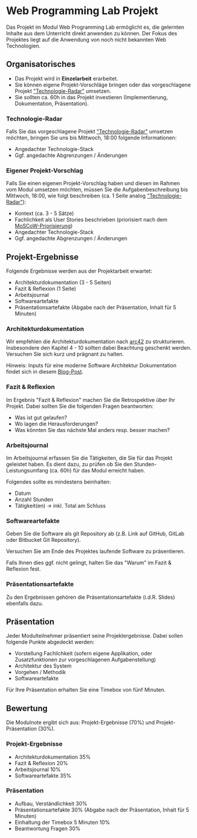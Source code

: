 # Web Programming Lab Projekt

Das Projekt im Modul Web Programming Lab ermöglicht es, die gelernten Inhalte aus dem Unterricht direkt anwenden zu können. Der Fokus des Projektes liegt auf die Anwendung von noch nicht bekannten Web Technologien.

## Organisatorisches

* Das Projekt wird in **Einzelarbeit** erarbeitet.
* Sie können eigene Projekt-Vorschläge bringen oder das vorgeschlagene Projekt ["Technologie-Radar"](Technologie-Radar.md) umsetzen.
* Sie sollten ca. 60h in das Projekt investieren (Implementierung, Dokumentation, Präsentation).

### Technologie-Radar

Falls Sie das vorgeschlagene Projekt ["Technologie-Radar"](Technologie-Radar.md) umsetzen möchten, bringen Sie uns bis Mittwoch, 18:00 folgende Informationen:

* Angedachter Technologie-Stack
* Ggf. angedachte Abgrenzungen / Änderungen

### Eigener Projekt-Vorschlag

Falls Sie einen eigenen Projekt-Vorschlag haben und diesen im Rahmen vom Modul umsetzen möchten, müssen Sie die Aufgabenbeschreibung bis Mittwoch, 18:00, wie folgt beschreiben (ca. 1 Seite analog ["Technologie-Radar"](Technologie-Radar.md)):

* Kontext (ca. 3 - 5 Sätze)
* Fachlichkeit als User Stories beschrieben (priorisiert nach dem [MoSCoW-Priorisierung](https://de.wikipedia.org/wiki/MoSCoW-Priorisierung))
* Angedachter Technologie-Stack
* Ggf. angedachte Abgrenzungen / Änderungen

## Projekt-Ergebnisse

Folgende Ergebnisse werden aus der Projektarbeit erwartet:

* Architekturdokumentation (3 - 5 Seiten)
* Fazit & Reflexion (1 Seite)
* Arbeitsjournal
* Softwareartefakte
* Präsentationsartefakte (Abgabe nach der Präsentation, Inhalt für 5 Minuten)

### Architekturdokumentation

Wir empfehlen die Architekturdokumentation nach [arc42](https://www.arc42.de/overview/) zu strukturieren. Insbesondere den Kapitel 4 - 10 sollten dabei Beachtung geschenkt werden. Versuchen Sie sich kurz und prägnant zu halten.

Hinweis: Inputs für eine moderne Software Architektur Dokumentation findet sich in diesem [Blog-Post](https://www.workingsoftware.dev/software-architecture-documentation-the-ultimate-guide/).

### Fazit & Reflexion

Im Ergebnis "Fazit & Reflexion" machen Sie die Retrospektive über Ihr Projekt. Dabei sollten Sie die folgenden Fragen beantworten:

* Was ist gut gelaufen?
* Wo lagen die Herausforderungen?
* Was könnten Sie das nächste Mal anders resp. besser machen?

### Arbeitsjournal

Im Arbeitsjournal erfassen Sie die Tätigkeiten, die Sie für das Projekt geleistet haben. Es dient dazu, zu prüfen ob Sie den Stunden-Leistungsumfang (ca. 60h) für das Modul erreicht haben.

Folgendes sollte es mindestens beinhalten:

* Datum
* Anzahl Stunden
* Tätigkeit(en) -> inkl. Total am Schluss


### Softwareartefakte

Geben Sie die Software als git Repository ab (z.B. Link auf GitHub, GitLab oder Bitbucket Git Repository).

Versuchen Sie am Ende des Projektes laufende Software zu präsentieren. 

Falls Ihnen dies ggf. nicht gelingt, halten Sie das "Warum" im Fazit & Reflexion fest.

### Präsentationsartefakte

Zu den Ergebnissen gehören die Präsentationsartefakte (i.d.R. Slides) ebenfalls dazu.

## Präsentation

Jeder Modulteilnehmer präsentiert seine Projektergebnisse. Dabei sollen folgende Punkte abgedeckt werden:

* Vorstellung Fachlichkeit (sofern eigene Applikation, oder Zusatzfunktionen zur vorgeschlagenen Aufgabenstellung)
* Architektur des System
* Vorgehen / Methodik 
* Softwareartefakte

Für Ihre Präsentation erhalten Sie eine Timebox von fünf Minuten.

## Bewertung

Die Modulnote ergibt sich aus: Projekt-Ergebnisse (70%) und Projekt-Präsentation (30%).

### Projekt-Ergebnisse

* Architekturdokumentation 35%
* Fazit & Reflexion 20%
* Arbeitsjournal 10%
* Softwareartefakte 35%

### Präsentation

* Aufbau, Verständlichkeit 30%
* Präsentationsartefakte 30% (Abgabe nach der Präsentation, Inhalt für 5 Minuten)
* Einhaltung der Timebox 5 Minuten 10%
* Beantwortung Fragen 30%
